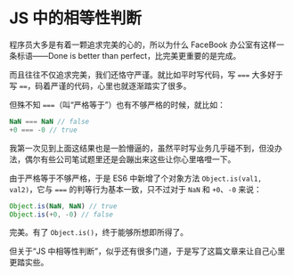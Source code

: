 # JS 中的相等性判断

程序员大多是有着一颗追求完美的心的，所以为什么 FaceBook 办公室有这样一条标语——Done is better than perfect，比完美更重要的是完成。

而且往往不仅追求完美，我们还恪守严谨。就比如平时写代码，写 `===` 大多好于写 `==`，码着严谨的代码，心里也就逐渐踏实了很多。

但殊不知 `===`（叫“严格等于”）也有不够严格的时候，就比如：

``` js
NaN === NaN // false
+0 === -0 // true
```

我第一次见到上面这结果也是一脸懵逼的，虽然平时写业务几乎碰不到，但没办法，偶尔有些公司笔试题里还是会蹦出来这些让你心里咯噔一下。

由于严格等于不够严格，于是 ES6 中新增了个对象方法 `Object.is(val1, val2)`，它与 `===` 的判等行为基本一致，只不过对于 `NaN` 和 `+0`、`-0` 来说：

``` js
Object.is(NaN, NaN) // true
Object.is(+0, -0) // false
```

完美。有了 `Object.is()`，终于能够所想即所得了。

但关于“JS 中相等性判断”，似乎还有很多门道，于是写了这篇文章来让自己心里更踏实些。
